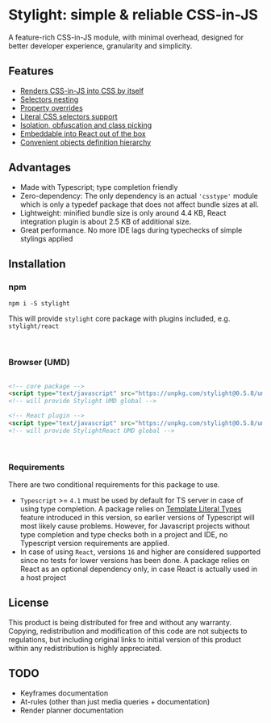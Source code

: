 # Stylight: simple & reliable CSS-in-JS

A feature-rich CSS-in-JS module, with minimal overhead, designed for better developer experience, granularity and simplicity.

## Features

- [Renders CSS-in-JS into CSS by itself](https://github.com/zelbov/stylight/blob/main/doc/Rendering.md)
- [Selectors nesting](https://github.com/zelbov/stylight/blob/main/doc/Nesting.md)
- [Property overrides](https://github.com/zelbov/stylight/blob/main/doc/Overrides.md)
- [Literal CSS selectors support](https://github.com/zelbov/stylight/blob/main/doc/Literals.md)
- [Isolation, obfuscation and class picking](https://github.com/zelbov/stylight/blob/main/doc/Stylesheets.md)
- [Embeddable into React out of the box](https://github.com/zelbov/stylight/blob/main/doc/React.md)
- [Convenient objects definition hierarchy](https://github.com/zelbov/stylight/blob/main/doc/Hierarchy.md)

## Advantages

- Made with Typescript; type completion friendly
- Zero-dependency: The only dependency is an actual `'csstype'` module which is only a typedef package that does not affect bundle sizes at all.
- Lightweight: minified bundle size is only around 4.4 KB, React integration plugin is about 2.5 KB of additional size.
- Great performance. No more IDE lags during typechecks of simple stylings applied

## Installation

### npm

`npm i -S stylight`

This will provide `stylight` core package with plugins included, e.g. `stylight/react`

</br>

### Browser (UMD)

```HTML

<!-- core package -->
<script type="text/javascript" src="https://unpkg.com/stylight@0.5.8/umd/stylight.min.js"></script>
<!-- will provide Stylight UMD global -->

<!-- React plugin -->
<script type="text/javascript" src="https://unpkg.com/stylight@0.5.8/umd/stylight.react.min.js"></script>
<!-- will provide StylightReact UMD global -->


```

</br>

### Requirements

There are two conditional requirements for this package to use.

- `Typescript` >= `4.1` must be used by default for TS server in case of using type completion. A package relies on [Template Literal Types](https://www.typescriptlang.org/docs/handbook/release-notes/typescript-4-1.html#template-literal-types) feature introduced in this version, so earlier versions of Typescript will most likely cause problems. However, for Javascript projects without type completion and type checks both in a project and IDE, no Typescript version requirements are applied.
- In case of using `React`, versions `16` and higher are considered supported since no tests for lower versions has been done. A package relies on React as an optional dependency only, in case React is actually used in a host project

## License

This product is being distributed for free and without any warranty. Copying, redistribution and modification of this code are not subjects to regulations, but including original links to initial version of this product within any redistribution is highly appreciated.

## TODO

- Keyframes documentation
- At-rules (other than just media queries + documentation)
- Render planner documentation
